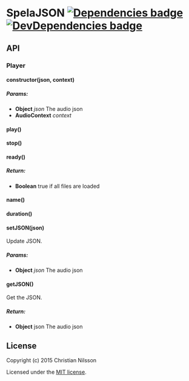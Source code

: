 # SpelaJSON [![Dependencies badge][david-image]][david-url] [![DevDependencies badge][david-dev-image]][david-dev-url]


## API

<!-- Start src/player.js -->

### Player

#### constructor(json, context)

##### Params:

* **Object** *json* The audio json
* **AudioContext** *context* 

#### play()

#### stop()

#### ready()

##### Return:

* **Boolean** true if all files are loaded

#### name()

#### duration()

#### setJSON(json)

Update JSON.

##### Params:

* **Object** *json* The audio json

#### getJSON()

Get the JSON.

##### Return:

* **Object** json The audio json

<!-- End src/player.js -->


## License

Copyright (c) 2015 Christian Nilsson

Licensed under the [MIT license](LICENSE).


[david-url]: https://david-dm.org/klambycom/spela_json#info=dependencies&view=table
[david-image]: https://david-dm.org/klambycom/spela_json.svg?style=flat-square

[david-dev-url]: https://david-dm.org/klambycom/spela_json#info=devDependencies&view=table
[david-dev-image]: https://david-dm.org/klambycom/spela_json/dev-status.svg?style=flat-square
